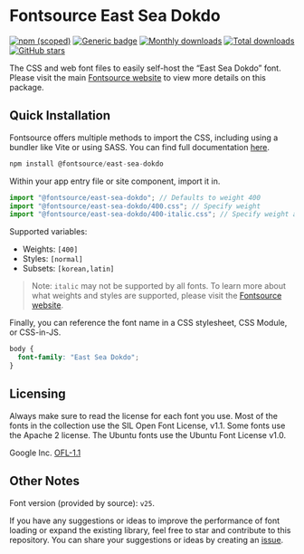 # Fontsource East Sea Dokdo

[![npm (scoped)](https://img.shields.io/npm/v/@fontsource/east-sea-dokdo?color=brightgreen)](https://www.npmjs.com/package/@fontsource/east-sea-dokdo) [![Generic badge](https://img.shields.io/badge/fontsource-passing-brightgreen)](https://github.com/fontsource/fontsource) [![Monthly downloads](https://badgen.net/npm/dm/@fontsource/east-sea-dokdo)](https://github.com/fontsource/fontsource) [![Total downloads](https://badgen.net/npm/dt/@fontsource/east-sea-dokdo)](https://github.com/fontsource/fontsource) [![GitHub stars](https://img.shields.io/github/stars/fontsource/fontsource.svg?style=social&label=Star)](https://github.com/fontsource/fontsource/stargazers)

The CSS and web font files to easily self-host the “East Sea Dokdo” font. Please visit the main [Fontsource website](https://fontsource.org/fonts/east-sea-dokdo) to view more details on this package.

## Quick Installation

Fontsource offers multiple methods to import the CSS, including using a bundler like Vite or using SASS. You can find full documentation [here](https://fontsource.org/docs/getting-started/introduction).

```javascript
npm install @fontsource/east-sea-dokdo
```

Within your app entry file or site component, import it in.

```javascript
import "@fontsource/east-sea-dokdo"; // Defaults to weight 400
import "@fontsource/east-sea-dokdo/400.css"; // Specify weight
import "@fontsource/east-sea-dokdo/400-italic.css"; // Specify weight and style
```

Supported variables:
- Weights: `[400]`
- Styles: `[normal]`
- Subsets: `[korean,latin]`

> Note: `italic` may not be supported by all fonts. To learn more about what weights and styles are supported, please visit the [Fontsource website](https://fontsource.org/fonts/east-sea-dokdo).

Finally, you can reference the font name in a CSS stylesheet, CSS Module, or CSS-in-JS.

```css
body {
  font-family: "East Sea Dokdo";
}
```

## Licensing
Always make sure to read the license for each font you use. Most of the fonts in the collection use the SIL Open Font License, v1.1. Some fonts use the Apache 2 license. The Ubuntu fonts use the Ubuntu Font License v1.0.

Google Inc.
[OFL-1.1](http://scripts.sil.org/OFL)

## Other Notes
Font version (provided by source): `v25`.

If you have any suggestions or ideas to improve the performance of font loading or expand the existing library, feel free to star and contribute to this repository. You can share your suggestions or ideas by creating an [issue](https://github.com/fontsource/fontsource/issues).